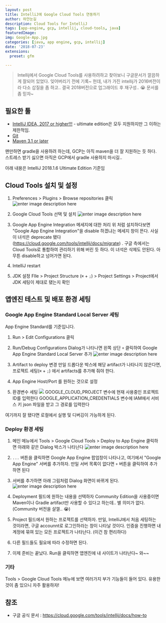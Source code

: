 ```yaml
---
layout: post
title: IntelliJ에 Google Cloud Tools 연동하기
author: 하얀눈길
description: Cloud Tools for IntelliJ
tags: [app-engine, gcp, intellij, cloud-tools, java]
featuredImage: 
img: Google-App.jpg
categories: [java, app engine, gcp, intellij]
date: '2018-07-23'
extensions:
  preset: gfm

---
```



> Intellij에서 Google Cloud Tools를 사용하려하고 찾아보니 구글문서가 깔끔하게 잘되어 있었다. 잊어버리기 전에 기록~
> 헌데, 내가 가진 intellij가 2016버전이라 다소 삽질을 좀 하고.. 결국 2018버전으로 업그래이드 후 재구성.. :sob:
> 문서를 좀 믿자~


## 필요한 툴
* [IntelliJ IDEA, 2017 or higher!!!](https://www.jetbrains.com/idea/#chooseYourEdition) - ultimate edition은 모두 지원하지만 그 이하는 제한적임. 
* [Git](https://git-scm.com/)
* [Maven 3.1 or later](http://maven.apache.org/download.cgi) 

왠만하면 gradle을 사용하려 하는데, GCP는 아직 maven을 더 잘 지원하는 듯 하다. 스트레스 받기 싫으면 아직은 GCP에서 gradle 사용하지 마시길..

아래 내용은 IntelliJ 2018.1.6 Ultimate Edition 기준임

## Cloud Tools 설치 및 설정
1. Preferences > Plugins > Browse repositories  클릭
    ![enter image description here](http://www.irgroup.org/assets/img/intellij-Preferences-plugins.jpg)

2.  Google Cloud Tools 선택 및 설치
  ![enter image description here](https://www.irgroup.org/assets/img/install_google_cloud_tools_in_intellij.jpg) 
    
3. Google App Engine Integration 메세지에 대한 처리
	위 처럼 설치하다보면 "Google App Engine Integration"을 disable 하겠냐는 메세지 창이 뜬다. 사실 이 녀석은 deprecate 됐다(https://cloud.google.com/tools/intellij/docs/migrate) . 구글 측에서는 Cloud Tools로 통합하여 관리하기 위해 버린 듯 하다.
	이 녀석은 삭제도 안된다.
	아무튼 disable하고 넘어가면 된다.

4. IntelliJ restart
5. JDK 설정
  FIle > Project Structure (`⌘` + `;`) > Project Settings > Project에서 JDK 세팅이 제대로 됐는지 확인

## 앱엔진 테스트 및 배포 환경 세팅
### Google App Engine Standard Local Server 세팅
App Engine Standard를 기준입니다.

1. Run > Edit Configurations 클릭
2. Run/Debug Configurations Dialog가 나타나면 왼쪽 상단 `+` 클릭하여 Google App Engine Standard Local Server 추가
   ![enter image description here](https://www.irgroup.org/assets/img/Run_Debug_Configurations.jpg)
3.  Artifact to deploy 변경
	만일 드롭다운 박스에 해당 artifact가 나타나지 않은다면, 프로젝트 세팅(`⌘` + `;`) 에서 artifacts를 추가해 줘야 한다.
	
4. App Engine Host/Port 를 원하는 것으로 설정
5. 환경변수 세팅
	![
](https://www.irgroup.org//assets/img/Run_Debug_Configurations2.jpg)
	GOOGLE_CLOUD_PROJECT 변수에 현재 사용중인 프로젝트 ID를 입력한다
	GOOGLE_APPLICATION_CREDENTIALS 변수에 IAM에서 서비스 키 json 파일을 받고 그 경로를 입력한다
	
여기까지 잘 됐다면 로컬에서 실행 및 디버깅이 가능하게 된다. 

### Deploy 환경 세팅
1. 메인 메뉴에서 Tools > Google Cloud Tools > Deploy to App Engine 클릭하면 아래와 같은 Dialog 박스가 나타난다
	![enter image description here](https://www.irgroup.org/assets/img/Create_Deployment_Configuration.jpg)
2. `...` 버튼을 클릭하면 Google App Engine 팝업창이 나타나고, 여기에서 "Google App Engine" 서버를 추가하자.
	만일 서버 목록이 없다면 `+` 버튼을 클릭하여 추가하면 된다
3. 서버를 추가하면 아래 그림처럼 Dialog 화면이 바뀌게 된다.
	![enter image description here](https://www.irgroup.org/assets/img/Create_Deployment_Configuration2.jpg)
4. Deployment 필드에 원하는 내용을 선택하자
	Community Edition을 사용중이면 Maven이나 Gradle artifact만 사용할 수 있다고 하는데.. 별 의미가 없다. (Community 버전을 살껄.. :sob:)
5. Project 필드에서 원하는 프로젝트를 선택하자. 
	만일, IntelliJ에서 처음 세팅하는 것이라면, 구글 accounnt로 로그인하라는 창이 나타날 것이다.
	인증을 진행하면 내 계정에 묶여 있는 모든 프로젝트가 나타난다. (이건 참 편리하다)
	
6. 다른 필드들도 필요에 따라 수정하면 된다.
7. 이제 준비는 끝났다. Run을 클릭하면 앱엔진에 내 사이트가 나타난다~ 와~~

### 기타
Tools > Google Cloud Tools 메뉴에 보면 여러가지 부가 기능들이 들어 있다. 유용한 것이 좀 있으니 자주 활용하자!



## 참조
* 구글 공식 문서 : https://cloud.google.com/tools/intellij/docs/how-to


 





